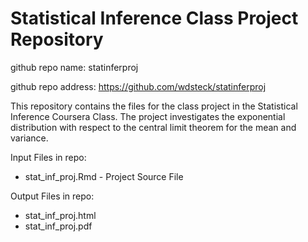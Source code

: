 # Statistical Inference Class Project Repository
github repo name: statinferproj

github repo address: https://github.com/wdsteck/statinferproj

This repository contains the files for the class project
in the Statistical Inference Coursera Class. The project
investigates the exponential distribution with respect
to the central limit theorem for the mean and variance.

Input Files in repo:
- stat_inf_proj.Rmd - Project Source File

Output Files in repo:
- stat_inf_proj.html
- stat_inf_proj.pdf
